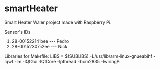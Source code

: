 # smartHeater
Smart Heater Water project made with Raspberry Pi.

Sensor's IDs
1. 28-001522141bee --- Pedro
2. 28-0015230752ee --- Nick

Libraries for Makefile:
LIBS          = $(SUBLIBS) -L/usr/lib/arm-linux-gnueabihf -lqwt -lm -lQtGui -lQtCore -lpthread -lbcm2835 -lwiringPi

